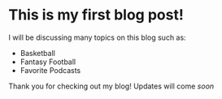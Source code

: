 # This is my first blog post!

I will be discussing many topics on this blog such as:
* Basketball
* Fantasy Football
* Favorite Podcasts

Thank you for checking out my blog! Updates will come _soon_ 
